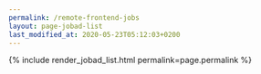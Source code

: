 ```yaml
---
permalink: /remote-frontend-jobs
layout: page-jobad-list
last_modified_at: 2020-05-23T05:12:03+0200
---
```

{% include render_jobad_list.html permalink=page.permalink %}
